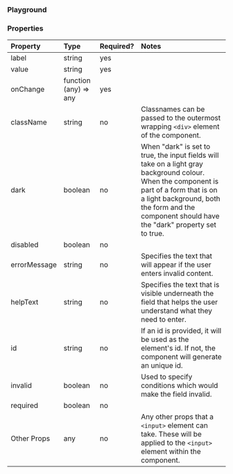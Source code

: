 <Anchor idToScrollTo="playground"><h3>Playground</h3></Anchor>

<Playground>
    <TextInput />
</Playground>

<Anchor idToScrollTo="properties"><h3>Properties</h3></Anchor>

| Property     | Type                  | Required? | Notes                                                                                                                                                                                                                                      |
| :----------- | :-------------------- | :-------- | :----------------------------------------------------------------------------------------------------------------------------------------------------------------------------------------------------------------------------------------- |
| label        | string                | yes       |                                                                                                                                                                                                                                            |
| value        | string                | yes       |                                                                                                                                                                                                                                            |
| onChange     | function (any) => any | yes       |                                                                                                                                                                                                                                            |
| className    | string                | no        | Classnames can be passed to the outermost wrapping `<div>` element of the component.                                                                                                                                                       |
| dark         | boolean               | no        | When "dark" is set to true, the input fields will take on a light gray background colour. When the component is part of a form that is on a light background, both the form and the component should have the "dark" property set to true. |
| disabled     | boolean               | no        |                                                                                                                                                                                                                                            |
| errorMessage | string                | no        | Specifies the text that will appear if the user enters invalid content.                                                                                                                                                                    |
| helpText     | string                | no        | Specifies the text that is visible underneath the field that helps the user understand what they need to enter.                                                                                                                            |
| id           | string                | no        | If an id is provided, it will be used as the element's id. If not, the component will generate an unique id.                                                                                                                               |
| invalid      | boolean               | no        | Used to specify conditions which would make the field invalid.                                                                                                                                                                             |
| required     | boolean               | no        |                                                                                                                                                                                                                                            |
| Other Props  | any                   | no        | Any other props that a `<input>` element can take. These will be applied to the `<input>` element within the component.                                                                                                                    |

